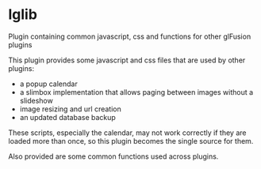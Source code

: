 lglib
=====

Plugin containing common javascript, css and functions for other glFusion
plugins

This plugin provides some javascript and css files that are used by other
plugins:

- a popup calendar
- a slimbox implementation that allows paging between images without a
    slideshow
- image resizing and url creation
- an updated database backup

These scripts, especially the calendar, may not work correctly if they are
loaded more than once, so this plugin becomes the single source for them.

Also provided are some common functions used across plugins.

